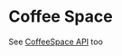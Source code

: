 # Coffee Space
See [CoffeeSpace API](https://github.com/paulo-lucas/coffee-space-api "CoffeeSpace API") too 
